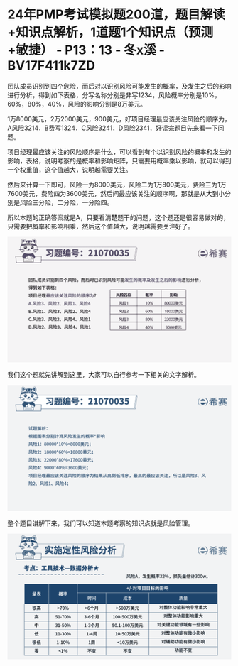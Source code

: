 # 24年PMP考试模拟题200道，题目解读+知识点解析，1道题1个知识点（预测+敏捷） - P13：13 - 冬x溪 - BV17F411k7ZD

团队成员识别到四个危险，而后对以识别风险可能发生的概率，及发生之后的影响进行分析，得到如下表格，分写名称分别是非写1234，风险概率分别是10%，60%，80%，40%，风险的影响分别是8万美元。

1万8000美元，2万2000美元，900美元，好项目经理最应该关注风险的顺序为，A风险3214，B费写1324，C风险3241，D风险2341，好读完题目先来看一下问题。

项目经理最应该关注的风险顺序是什么，可以看到有个以识别风险的概率和发生的影响，表格，说明考察的是概率和影响矩阵，只需要用概率乘以影响，就可以得到一个权重值，这个值越大，说明越需要关注。

然后来计算一下即可，风险一为8000美元，风险二为1万800美元，费险三为1万7600美元，费险四为3600美元，然后问最应该关注的顺序啊，那就是从大到小分别是风险三分险，二分险，一分险四。

所以本题的正确答案就是A，只要看清楚题干的问题，这个题还是很容易做对的，只需要把概率和影响相乘，然后这个值越大，说明越需要关注好了。



![](img/44d0f879b94be13808a19a7efe43b0a6_1.png)

我们这个题就先讲解到这里，大家可以自行参考一下相关的文字解析。

![](img/44d0f879b94be13808a19a7efe43b0a6_3.png)

整个题目讲解下来，我们可以知道本题考察的知识点就是风险管理。

![](img/44d0f879b94be13808a19a7efe43b0a6_5.png)